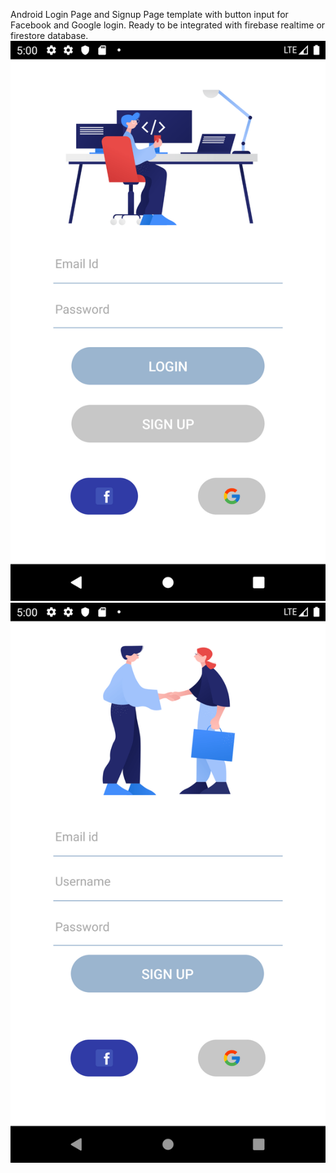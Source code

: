 Android Login Page and Signup Page template with button input for Facebook and Google login. Ready to be integrated with firebase realtime or firestore database.
![](app/src/main/res/drawable/login.png)
![](app/src/main/res/drawable/signup.png)
